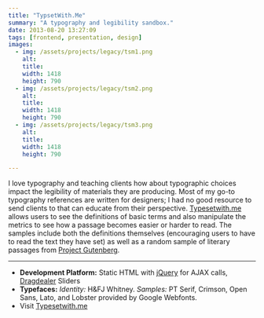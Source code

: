 ```yaml
---
title: "TypsetWith.Me"
summary: "A typography and legibility sandbox."
date: 2013-08-20 13:27:09
tags: [frontend, presentation, design]
images:
  - img: /assets/projects/legacy/tsm1.png
    alt: 
    title: 
    width: 1418
    height: 790
  - img: /assets/projects/legacy/tsm2.png
    alt: 
    title: 
    width: 1418
    height: 790
  - img: /assets/projects/legacy/tsm3.png
    alt: 
    title: 
    width: 1418
    height: 790

---
```


I love typography and teaching clients how about typographic choices impact the legibility of materials they are producing. Most of my go-to typography references are written for designers; I had no good resource to send clients to that can educate from their perspective. [Typesetwith.me](http://typesetwith.me) allows users to see the definitions of basic terms and also manipulate the metrics to see how a passage becomes easier or harder to read. The samples include both the definitions themselves (encouraging users to have to read the text they have set) as well as a random sample of literary passages from [Project Gutenberg](http://www.gutenberg.org/).

---

* **Development Platform:** Static HTML with [jQuery](http://jquery.com/) for AJAX calls, [Dragdealer](http://code.ovidiu.ch/dragdealer/) Sliders
* **Typefaces:** _Identity:_ H&FJ Whitney. _Samples:_ PT Serif, Crimson, Open Sans, Lato, and Lobster provided by Google Webfonts.
* Visit [Typesetwith.me](http://typesetwith.me)
